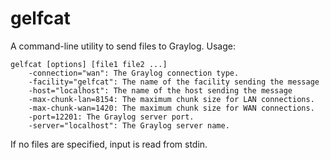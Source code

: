 # gelfcat
A command-line utility to send files to Graylog. Usage:

    gelfcat [options] [file1 file2 ...]
        -connection="wan": The Graylog connection type.
        -facility="gelfcat": The name of the facility sending the message
        -host="localhost": The name of the host sending the message
        -max-chunk-lan=8154: The maximum chunk size for LAN connections.
        -max-chunk-wan=1420: The maximum chunk size for WAN connections.
        -port=12201: The Graylog server port.
        -server="localhost": The Graylog server name.

If no files are specified, input is read from stdin.
